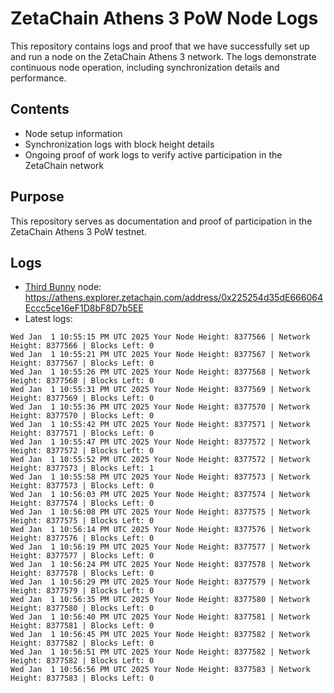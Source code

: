 # ZetaChain Athens 3 PoW Node Logs
This repository contains logs and proof that we have successfully set up and run a node on the ZetaChain Athens 3 network. The logs demonstrate continuous node operation, including synchronization details and performance.

## Contents
- Node setup information
- Synchronization logs with block height details
- Ongoing proof of work logs to verify active participation in the ZetaChain network

## Purpose
This repository serves as documentation and proof of participation in the ZetaChain Athens 3 PoW testnet.

## Logs

- [Third Bunny](https://thirdbunny.xyz/) node: https://athens.explorer.zetachain.com/address/0x225254d35dE666064Eccc5ce16eF1D8bF8D7b5EE
- Latest logs:
```
Wed Jan  1 10:55:15 PM UTC 2025 Your Node Height: 8377566 | Network Height: 8377566 | Blocks Left: 0
Wed Jan  1 10:55:21 PM UTC 2025 Your Node Height: 8377567 | Network Height: 8377567 | Blocks Left: 0
Wed Jan  1 10:55:26 PM UTC 2025 Your Node Height: 8377568 | Network Height: 8377568 | Blocks Left: 0
Wed Jan  1 10:55:31 PM UTC 2025 Your Node Height: 8377569 | Network Height: 8377569 | Blocks Left: 0
Wed Jan  1 10:55:36 PM UTC 2025 Your Node Height: 8377570 | Network Height: 8377570 | Blocks Left: 0
Wed Jan  1 10:55:42 PM UTC 2025 Your Node Height: 8377571 | Network Height: 8377571 | Blocks Left: 0
Wed Jan  1 10:55:47 PM UTC 2025 Your Node Height: 8377572 | Network Height: 8377572 | Blocks Left: 0
Wed Jan  1 10:55:52 PM UTC 2025 Your Node Height: 8377572 | Network Height: 8377573 | Blocks Left: 1
Wed Jan  1 10:55:58 PM UTC 2025 Your Node Height: 8377573 | Network Height: 8377573 | Blocks Left: 0
Wed Jan  1 10:56:03 PM UTC 2025 Your Node Height: 8377574 | Network Height: 8377574 | Blocks Left: 0
Wed Jan  1 10:56:08 PM UTC 2025 Your Node Height: 8377575 | Network Height: 8377575 | Blocks Left: 0
Wed Jan  1 10:56:14 PM UTC 2025 Your Node Height: 8377576 | Network Height: 8377576 | Blocks Left: 0
Wed Jan  1 10:56:19 PM UTC 2025 Your Node Height: 8377577 | Network Height: 8377577 | Blocks Left: 0
Wed Jan  1 10:56:24 PM UTC 2025 Your Node Height: 8377578 | Network Height: 8377578 | Blocks Left: 0
Wed Jan  1 10:56:29 PM UTC 2025 Your Node Height: 8377579 | Network Height: 8377579 | Blocks Left: 0
Wed Jan  1 10:56:35 PM UTC 2025 Your Node Height: 8377580 | Network Height: 8377580 | Blocks Left: 0
Wed Jan  1 10:56:40 PM UTC 2025 Your Node Height: 8377581 | Network Height: 8377581 | Blocks Left: 0
Wed Jan  1 10:56:45 PM UTC 2025 Your Node Height: 8377582 | Network Height: 8377582 | Blocks Left: 0
Wed Jan  1 10:56:51 PM UTC 2025 Your Node Height: 8377582 | Network Height: 8377582 | Blocks Left: 0
Wed Jan  1 10:56:56 PM UTC 2025 Your Node Height: 8377583 | Network Height: 8377583 | Blocks Left: 0
```
